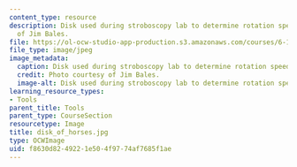 ```yaml
---
content_type: resource
description: Disk used during stroboscopy lab to determine rotation speed. Photo courtesy
  of Jim Bales.
file: https://ol-ocw-studio-app-production.s3.amazonaws.com/courses/6-163-strobe-project-laboratory-fall-2005/f8630d8249221e504f9774af7685f1ae_disk_of_horses.jpg
file_type: image/jpeg
image_metadata:
  caption: Disk used during stroboscopy lab to determine rotation speed.
  credit: Photo courtesy of Jim Bales.
  image-alt: Disk used during stroboscopy lab to determine rotation speed.
learning_resource_types:
- Tools
parent_title: Tools
parent_type: CourseSection
resourcetype: Image
title: disk_of_horses.jpg
type: OCWImage
uid: f8630d82-4922-1e50-4f97-74af7685f1ae
---
```


